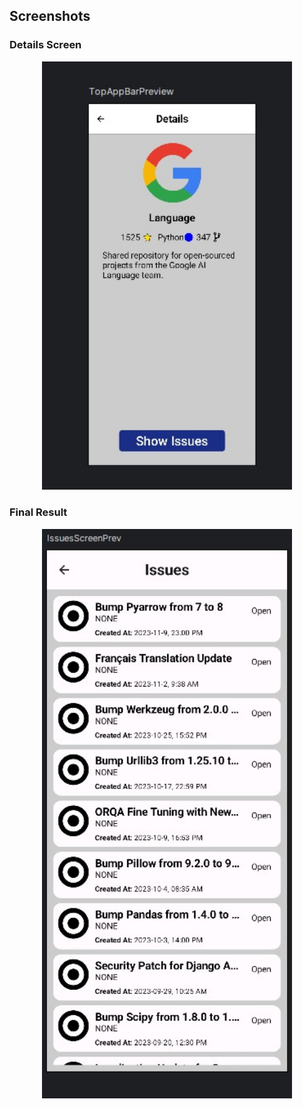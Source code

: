 
## Screenshots

### Details Screen
<p align="center">
  <img src="./Details_Screen.jpeg" alt="Details Screen" width="400"/>
</p>

### Final Result
<p align="center">
  <img src="./Issues_Screen.jpg" alt="Final Result" width="400"/>
</p>

